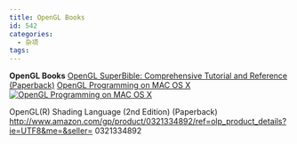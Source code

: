 ```yaml
---
title: OpenGL Books
id: 542
categories:
  - 杂项
tags:
---
```


**OpenGL Books**
[OpenGL SuperBible: Comprehensive Tutorial and Reference (Paperback)](http://www.amazon.com/exec/obidos/ASIN/0321498828/ref=nosim/mybeautyshop-20)
[OpenGL Programming on MAC OS X](http://www.amazon.com/exec/obidos/ASIN/0321356527/ref=nosim/mybeautyshop-20)
[![ OpenGL Programming on MAC OS X](http://www.zhaiduo.com/wp-content/uploads/2010/02/ogl_mac.jpg "ogl_mac")](http://www.amazon.com/exec/obidos/ASIN/0321356527/ref=nosim/mybeautyshop-20)

OpenGL(R) Shading Language (2nd Edition) (Paperback)
http://www.amazon.com/gp/product/0321334892/ref=olp_product_details?ie=UTF8&me=&seller=
0321334892